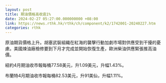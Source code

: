 ```yaml
---
layout: post
title: 期油價格高收逾1%
date: 2024-02-27 05:27:00.000000000 +08:00
link: https://news.rthk.hk/rthk/ch/component/k2/1742001-20240227.htm
categories: rthk
---
```


原油期貨價格上升。胡塞武裝組織在紅海的襲擊行動加劇市場對供應受到干擾的憂慮。美國煉油廠檢修要到下月才完成並開始恢復生產，歐洲柴油供應緊張推高油價。

紐約4月期油收市報每桶77.58美元，升1.09美元，升幅1.43%。

布蘭特4月期油收市報每桶82.53美元，升91美仙，升幅1.11%。
